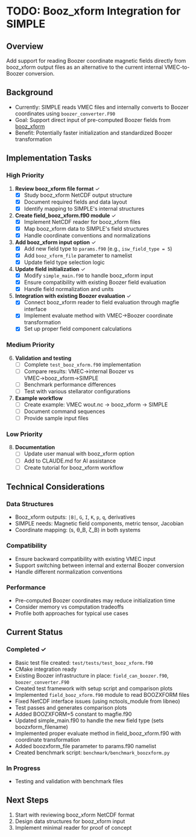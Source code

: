 # TODO: Booz_xform Integration for SIMPLE

## Overview
Add support for reading Boozer coordinate magnetic fields directly from booz_xform output files as an alternative to the current internal VMEC-to-Boozer conversion.

## Background
- Currently: SIMPLE reads VMEC files and internally converts to Boozer coordinates using `boozer_converter.F90`
- Goal: Support direct input of pre-computed Boozer fields from [booz_xform](https://github.com/hiddenSymmetries/booz_xform)
- Benefit: Potentially faster initialization and standardized Boozer transformation

## Implementation Tasks

### High Priority

1. **Review booz_xform file format** ✓
   - [x] Study booz_xform NetCDF output structure
   - [x] Document required fields and data layout
   - [x] Identify mapping to SIMPLE's internal structures

2. **Create field_booz_xform.f90 module** ✓
   - [x] Implement NetCDF reader for booz_xform files
   - [x] Map booz_xform data to SIMPLE's field structures
   - [x] Handle coordinate conventions and normalizations

3. **Add booz_xform input option** ✓
   - [x] Add new field type to `params.f90` (e.g., `isw_field_type = 5`)
   - [x] Add `booz_xform_file` parameter to namelist
   - [x] Update field type selection logic

4. **Update field initialization** ✓
   - [x] Modify `simple_main.f90` to handle booz_xform input
   - [x] Ensure compatibility with existing Boozer field evaluation
   - [x] Handle field normalization and units

5. **Integration with existing Boozer evaluation** ✓
   - [x] Connect booz_xform reader to field evaluation through magfie interface
   - [x] Implement evaluate method with VMEC→Boozer coordinate transformation
   - [x] Set up proper field component calculations

### Medium Priority

6. **Validation and testing**
   - [ ] Complete `test_booz_xform.f90` implementation
   - [ ] Compare results: VMEC→internal Boozer vs VMEC→booz_xform→SIMPLE
   - [ ] Benchmark performance differences
   - [ ] Test with various stellarator configurations

7. **Example workflow**
   - [ ] Create example: VMEC wout.nc → booz_xform → SIMPLE
   - [ ] Document command sequences
   - [ ] Provide sample input files

### Low Priority

8. **Documentation**
   - [ ] Update user manual with booz_xform option
   - [ ] Add to CLAUDE.md for AI assistance
   - [ ] Create tutorial for booz_xform workflow

## Technical Considerations

### Data Structures
- Booz_xform outputs: `|B|`, `G`, `I`, `K`, `p`, `q`, derivatives
- SIMPLE needs: Magnetic field components, metric tensor, Jacobian
- Coordinate mapping: (s, θ_B, ζ_B) in both systems

### Compatibility
- Ensure backward compatibility with existing VMEC input
- Support switching between internal and external Boozer conversion
- Handle different normalization conventions

### Performance
- Pre-computed Boozer coordinates may reduce initialization time
- Consider memory vs computation tradeoffs
- Profile both approaches for typical use cases

## Current Status
### Completed ✓
- Basic test file created: `test/tests/test_booz_xform.f90`
- CMake integration ready
- Existing Boozer infrastructure in place: `field_can_boozer.f90`, `boozer_converter.F90`
- Created test framework with setup script and comparison plots
- Implemented `field_booz_xform.f90` module to read BOOZXFORM files
- Fixed NetCDF interface issues (using nctools_module from libneo)
- Test passes and generates comparison plots
- Added BOOZXFORM=5 constant to magfie.f90
- Updated simple_main.f90 to handle the new field type (sets boozxform_filename)
- Implemented proper evaluate method in field_booz_xform.f90 with coordinate transformation
- Added boozxform_file parameter to params.f90 namelist
- Created benchmark script: `benchmark/benchmark_boozxform.py`

### In Progress
- Testing and validation with benchmark files

## Next Steps
1. Start with reviewing booz_xform NetCDF format
2. Design data structures for booz_xform input
3. Implement minimal reader for proof of concept